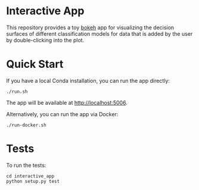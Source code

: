 # Interactive App

This repository provides a toy [bokeh](http://bokeh.pydata.org/en/latest/) app for visualizing the decision surfaces of different classification models for data that is added by the user by double-clicking into the plot.

# Quick Start

If you have a local Conda installation, you can run the app directly:

```
./run.sh
```

The app will be available at [http://localhost:5006](http://localhost:5006).

Alternatively, you can run the app via Docker:

```
./run-docker.sh
```

# Tests

To run the tests:

```
cd interactive_app
python setup.py test
```
